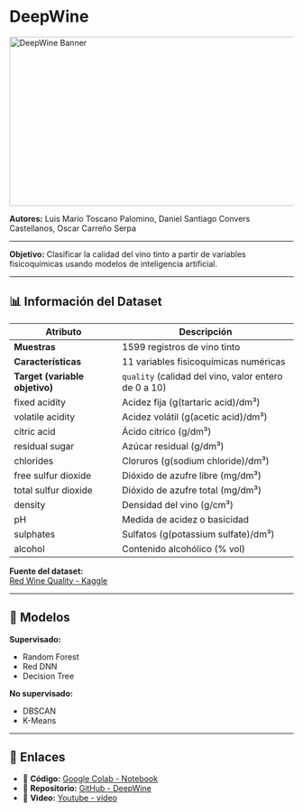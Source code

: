 # DeepWine

<img src="Banner.png" alt="DeepWine Banner" width="800" height="300">

**Autores:** Luis Mario Toscano Palomino, Daniel Santiago Convers Castellanos, Oscar Carreño Serpa

---

**Objetivo:** Clasificar la calidad del vino tinto a partir de variables fisicoquímicas usando modelos de inteligencia artificial.

---

## 📊 Información del Dataset

| Atributo                    | Descripción                                               |
|----------------------------|-----------------------------------------------------------|
| **Muestras**               | 1599 registros de vino tinto                             |
| **Características**        | 11 variables fisicoquímicas numéricas                    |
| **Target (variable objetivo)** | `quality` (calidad del vino, valor entero de 0 a 10)       |
| fixed acidity              | Acidez fija (g(tartaric acid)/dm³)                       |
| volatile acidity           | Acidez volátil (g(acetic acid)/dm³)                      |
| citric acid                | Ácido cítrico (g/dm³)                                    |
| residual sugar             | Azúcar residual (g/dm³)                                  |
| chlorides                  | Cloruros (g(sodium chloride)/dm³)                        |
| free sulfur dioxide        | Dióxido de azufre libre (mg/dm³)                         |
| total sulfur dioxide       | Dióxido de azufre total (mg/dm³)                         |
| density                    | Densidad del vino (g/cm³)                                |
| pH                         | Medida de acidez o basicidad                             |
| sulphates                  | Sulfatos (g(potassium sulfate)/dm³)                      |
| alcohol                    | Contenido alcohólico (% vol)                             |


**Fuente del dataset:**  
[Red Wine Quality - Kaggle](https://www.kaggle.com/datasets/uciml/red-wine-quality-cortez-et-al-2009)

---

## 🤖 Modelos

**Supervisado:**  
- Random Forest  
- Red DNN  
- Decision Tree

**No supervisado:**  
- DBSCAN  
- K-Means

---

## 🔗 Enlaces

- 📄 **Código:** [Google Colab - Notebook](https://colab.research.google.com/drive/1mS2GpDt6xphcUo5KW5KkmO6feeh04zRc?usp=sharing)  
- 📁 **Repositorio:** [GitHub - DeepWine](https://github.com/JustBeingLuis/DeepWine)  
- 🎥 **Video:** [Youtube - video](https://youtu.be/zKAyHbIncFA)
